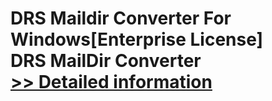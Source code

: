 # DRS Maildir Converter For Windows[Enterprise License]<br />DRS MailDir Converter<br />[>> Detailed information](https://secure.shareit.com/shareit/product.html?productid=301004329&affiliateid=200057808)